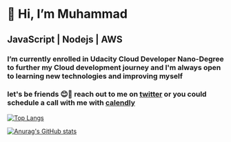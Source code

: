#                 👋  Hi, **I’m Muhammad**
##                JavaScript | Nodejs | AWS
### I’m currently enrolled in Udacity Cloud Developer Nano-Degree to further my Cloud development journey and I'm always open to learning new technologies and improving myself
### let's be friends 😊🙂 reach out to me on [twitter](https://twitter.com/muhhharmmard) or you could schedule a call with me with [calendly](https://calendly.com/muhhharmmard)


[![Top Langs](https://github-readme-stats.vercel.app/api/top-langs/?username=muhhharmmard&layout=compact)](https://github.com/anuraghazra/github-readme-stats)


[![Anurag's GitHub stats](https://github-readme-stats.vercel.app/api?username=muhhharmmard&show_icons=true&theme=dark)](https://github.com/anuraghazra/github-readme-stats)

<!--START_SECTION:activity-->
